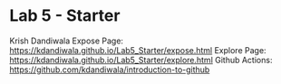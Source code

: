# Lab 5 - Starter
Krish Dandiwala
Expose Page: https://kdandiwala.github.io/Lab5_Starter/expose.html
Explore Page: https://kdandiwala.github.io/Lab5_Starter/explore.html
Github Actions: https://github.com/kdandiwala/introduction-to-github
